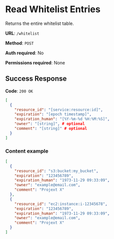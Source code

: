 # Read Whitelist Entries

Returns the entire whitelist table.

**URL**: `/whitelist`

**Method**: `POST`

**Auth required**: No

**Permissions required**: None

## Success Response

**Code**: `200 OK`

```json
[
  {
    "resource_id": "[service:resource:id]",
    "expiration": "[epoch timestamp]",
    "expiration_human": "[%Y-%m-%d %H:%M:%S]",
    "owner": "[string]", # optional
    "comment": "[string]" # optional
  }
]
```

### Content example

```json
[
  {
    "resource_id": "s3:bucket:my_bucket",
    "expiration": "123456789",
    "expiration_human": "1973-11-29 09:33:09",
    "owner": "example@email.com",
    "comment": "Projext X"
  },
  {
    "resource_id": "ec2:instance:i-12345678",
    "expiration": "123456789",
    "expiration_human": "1973-11-29 09:33:09",
    "owner": "example@email.com",
    "comment": "Projext X"
  }
]
```
